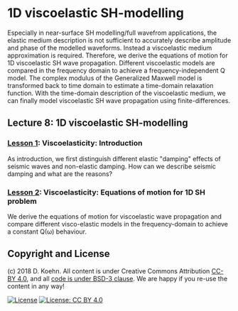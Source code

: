 # 1D viscoelastic SH-modelling

Especially in near-surface SH modelling/full wavefrom applications, the elastic medium description is not sufficient to accurately describe amplitude and phase of the modelled waveforms.
Instead a viscoelastic medium approximation is required. Therefore, we derive the equations of motion for 1D viscoelastic SH wave propagation. Different viscoelastic models are compared 
in the frequency domain to achieve a frequency-independent Q model. The complex modulus of the Generalized Maxwell model is transformed back to time domain to estimate a time-domain 
relaxation function. With the time-domain description of the viscoelastic medium, we can finally model viscoelastic SH wave propagation using finite-differences.

## Lecture 8: 1D viscoelastic SH-modelling

### [Lesson 1](http://nbviewer.ipython.org/urls/github.com/daniel-koehn/Theory-of-seismic-waves-II/tree/master/08_1D_visco_elastic_SH_modelling/1_Intro_viscoelasticity.ipynb): Viscoelasticity: Introduction

As introduction, we first distinguish different elastic "damping" effects of seismic waves and non-elastic damping. How can we describe seismic damping and what are the reasons?

### [Lesson 2](http://nbviewer.ipython.org/urls/github.com/daniel-koehn/Theory-of-seismic-waves-II/tree/master/08_1D_visco_elastic_SH_modelling/2_Equations_of_motion_viscoelasticity.ipynb): Viscoelasticity: Equations of motion for 1D SH problem

We derive the equations of motion for viscoelastic wave propagation and compare different visco-elastic models in the frequency-domain to achieve a constant Q(ω) behaviour. 

## Copyright and License

(c) 2018 D. Koehn. All content is under Creative Commons Attribution [CC-BY 4.0](https://creativecommons.org/licenses/by/4.0/legalcode.txt), and all [code is under BSD-3 clause](https://github.com/engineersCode/EngComp/blob/master/LICENSE). We are happy if you re-use the content in any way!

[![License](https://img.shields.io/badge/License-BSD%203--Clause-blue.svg)](https://opensource.org/licenses/BSD-3-Clause) [![License: CC BY 4.0](https://img.shields.io/badge/License-CC%20BY%204.0-lightgrey.svg)](https://creativecommons.org/licenses/by/4.0/)

